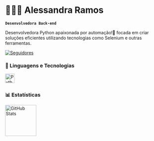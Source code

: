# 👩🏻‍💻 Alessandra Ramos

**`Desenvolvedora Back-end`**

Desenvolvedora Python apaixonada por automação!🚀 focada em criar soluções eficientes utilizando tecnologias como Selenium e outras ferramentas.

<p align="left">
    <a href="https://github.com/alessandrasr">
        <img 
            alt="Seguidores" 
            title="Me siga no GitHub" 
            src="https://custom-icon-badges.demolab.com/github/followers/alessandrasr?color=236ad3&labelColor=1155ba&style=for-the-badge&logo=github&label=Seguidores&logoColor=white"
        />
    </a>
</p>

### 🤖 Linguagens e Tecnologias

<img 
    align="left" 
    alt="Python" 
    title="Python"
    width="30px" 
    style="padding-right: 10px;" 
    src="https://cdn.jsdelivr.net/gh/devicons/devicon@latest/icons/python/python-original.svg" 
/>

<br/>
<br/>

### 📊 Estatísticas

<p>
<img 
      align="left" 
      alt="GitHub Stats" 
      height="100" 
      src="https://github-readme-stats.vercel.app/api/top-langs/?username=alessandrasr&theme=tokyonight&layout=compact&custom_title=Tecnologias&langs_count=9" 
  />
</p>
